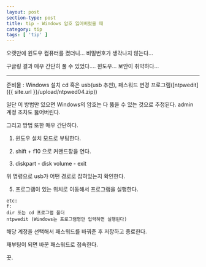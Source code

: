```yaml
---
layout: post
section-type: post
title: tip - Windows 암호 잃어버렸을 때
category: tip
tags: [ 'tip' ]
---
```


오랫만에 윈도우 컴퓨터를 켰더니... 비밀번호가 생각나지 않는다...

구글링 결과 매우 간단히 풀 수 있었다.... 윈도우... 보안이 취약하다...

---

준비물 : Windows 설치 cd 혹은 usb(usb 추천), 패스워드 변경 프로그램([ntpwedit]({{ site.url }}/upload/ntpwed04.zip))

일단 이 방법만 있으면 Windows의 암호는 다 뚫을 수 있는 것으로 추정된다. admin 계정 조차도 뚫어버린다.  

그리고 방법 또한 매우 간단하다.

1. 윈도우 설치 모드로 부팅한다.

2. shift + f10 으로 커맨드창을 연다.

3. diskpart - disk volume - exit

위 명령으로 usb가 어떤 경로로 잡혀있는지 확인한다.

5. 프로그램이 있는 위치로 이동해서 프로그램을 실행한다.

```
etc:
f:
dir 또는 cd 프로그램 폴더
ntpwedit (Windows는 프로그램명만 입력하면 실행된다)
```

해당 계정을 선택해서 패스워드를 바꿔준 후 저장하고 종료한다.

재부팅이 되면 바꾼 패스워드로 접속한다.

끗.
